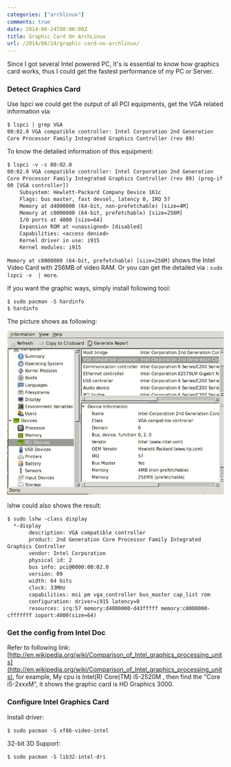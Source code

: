 ```yaml
---
categories: ["archlinux"]
comments: true
date: 2014-06-24T00:00:00Z
title: Graphic Card On ArchLinux
url: /2014/06/24/graphic-card-on-archlinux/
---
```


Since I got several Intel powered PC, It's is essential to know how graphics card works, thus I could get the fastest performance of my PC or Server.    
### Detect Graphics Card
Use lspci we could get the output of all PCI equipments, get the VGA related information via:   

```
$ lspci | grep VGA
00:02.0 VGA compatible controller: Intel Corporation 2nd Generation Core Processor Family Integrated Graphics Controller (rev 09)

```
To know the detailed information of this equipment:     

```
$ lspci -v -s 00:02.0
00:02.0 VGA compatible controller: Intel Corporation 2nd Generation Core Processor Family Integrated Graphics Controller (rev 09) (prog-if 00 [VGA controller])
	Subsystem: Hewlett-Packard Company Device 161c
	Flags: bus master, fast devsel, latency 0, IRQ 57
	Memory at d4000000 (64-bit, non-prefetchable) [size=4M]
	Memory at c0000000 (64-bit, prefetchable) [size=256M]
	I/O ports at 4000 [size=64]
	Expansion ROM at <unassigned> [disabled]
	Capabilities: <access denied>
	Kernel driver in use: i915
	Kernel modules: i915

```
`Memory at c0000000 (64-bit, prefetchable) [size=256M]` shows the Intel Video Card with 256MB of video RAM. Or you can get the detailed via : ` sudo lspci -v  | more `.     

If you want the graphic ways, simply install following tool:   

```
$ sudo pacman -S hardinfo
$ hardinfo

```
The picture shows as following:    

![/images/hardinfo.jpg](/images/hardinfo.jpg)    

lshw could also shows the result:    

```
$ sudo lshw -class display
  *-display               
       description: VGA compatible controller
       product: 2nd Generation Core Processor Family Integrated Graphics Controller
       vendor: Intel Corporation
       physical id: 2
       bus info: pci@0000:00:02.0
       version: 09
       width: 64 bits
       clock: 33MHz
       capabilities: msi pm vga_controller bus_master cap_list rom
       configuration: driver=i915 latency=0
       resources: irq:57 memory:d4000000-d43fffff memory:c0000000-cfffffff ioport:4000(size=64)

```

### Get the config from Intel Doc
Refer to following link:    
[http://en.wikipedia.org/wiki/Comparison_of_Intel_graphics_processing_units](http://en.wikipedia.org/wiki/Comparison_of_Intel_graphics_processing_units), for example, My cpu is Intel(R) Core(TM) i5-2520M , then find the "Core i5-2xxxM", it shows the graphic card is HD Graphics 3000.   

### Configure Intel Graphics Card
Install driver:   

```
$ sudo pacman -S xf86-video-intel

```
32-bit 3D Support:

```
$ sudo pacman -S lib32-intel-dri

```



